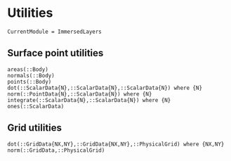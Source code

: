 # Utilities

```@meta
CurrentModule = ImmersedLayers
```

## Surface point utilities

```@docs
areas(::Body)
normals(::Body)
points(::Body)
dot(::ScalarData{N},::ScalarData{N},::ScalarData{N}) where {N}
norm(::PointData{N},::ScalarData{N}) where {N}
integrate(::ScalarData{N},::ScalarData{N}) where {N}
ones(::ScalarData)
```
## Grid utilities

```@docs
dot(::GridData{NX,NY},::GridData{NX,NY},::PhysicalGrid) where {NX,NY}
norm(::GridData,::PhysicalGrid)
```
